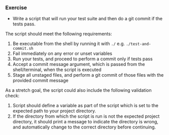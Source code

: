 ### Exercise

- Write a script that will run your test suite and then do a git commit if the tests pass.

The script should meet the following requirements:

1. Be executable from the shell by running it with `./` e.g. `./test-and-commit.sh`
1. Fail immediately on any error or unset variables
1. Run your tests, and proceed to perform a commit only if tests pass
1. Accept a commit message argument, which is passed from the shell/terminal, when the script is executed
1. Stage all unstaged files, and perform a git commit of those files with the provided commit message

As a stretch goal, the script could also include the following validation check:

1. Script should define a variable as part of the script which is set to the expected path to your project directory.
1. If the directory from which the script is run is not the expected project directory, it should print a message to indicate the directory is wrong, and automatically change to the correct directory before continuing.
